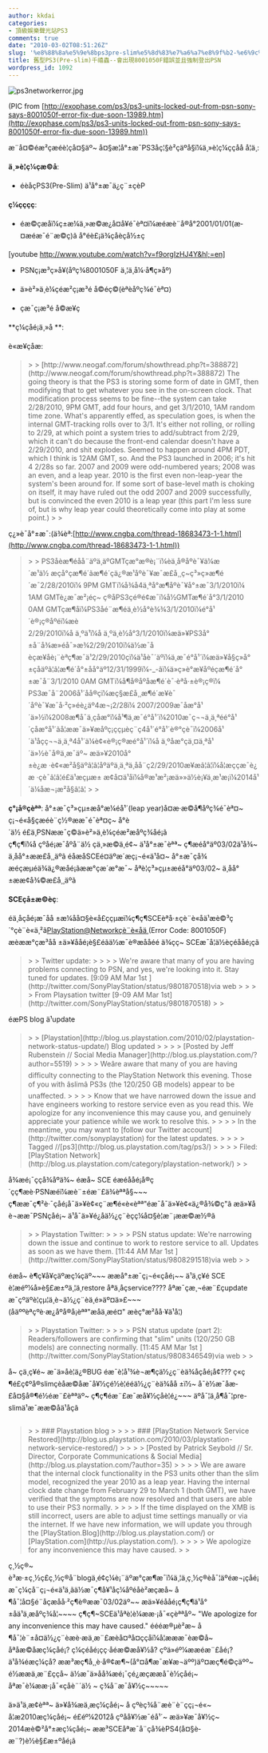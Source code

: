 ```yaml
---
author: kkdai
categories:
- 頂級娛樂聲光站PS3
comments: true
date: "2010-03-02T08:51:26Z"
slug: '%e8%88%8a%e5%9e%8bps3pre-slim%e5%8d%83%e7%a6%a7%e8%9f%b2-%e6%9c%83%e5%87%ba%e7%8f%be8001050f%e9%8c%af%e8%aa%a4%e4%b8%a6%e4%b8%94%e5%bc%b7%e5%88%b6%e7%99%bb%e5%87%bapsn'
title: 舊型PS3(Pre-slim)千禧蟲--會出現8001050F錯誤並且強制登出PSN
wordpress_id: 1092
---
```


![ps3networkerror.jpg](http://farm5.static.flickr.com/4062/4399707667_5b44298e10.jpg)

 

(PIC from [http://exophase.com/ps3/ps3-units-locked-out-from-psn-sony-says-8001050f-error-fix-due-soon-13989.htm](http://exophase.com/ps3/ps3-units-locked-out-from-psn-sony-says-8001050f-error-fix-due-soon-13989.htm))

 

æ¨å¤©éæ²çæéè¦çå¤§äº~ å¤§æ¦å°±æ¯PS3åç¦§è²çäºå§ï¼ä¸»è¦ç¼ççåå å¦ä¸:

 

**ä¸»è¦ç¼çæ©å**:

 

  
  * éèåçPS3(Pre-Slim) ä¹å°±æ¯ä¿ç¨±çèP 
 

**ç¼çççç**:

 

  
  * éæ©çæåï¼ç±æ¼ä¸»æ©æ¿å¤å¥é¯èª¤ï¼æéæè¨­å®å°2001/01/01(æ­¤æéæ¯é¨æ©ç)ã å°éè£¡ä¾çåèçå½±ç      

[youtube http://www.youtube.com/watch?v=f9orgIzHJ4Y&hl;=en]

  
   
  * PSNç¡æ³ç»å¥(åºç¾8001050F ä¸¦ä¸å¼·å¶ç»åº) 
   
  * ä»è²»ä¸è¼çéæ²ç¡æ³é å©éç©(èªè­åºç¾é¯èª¤) 
   
  * çæ¯ç¡æ³é å©æ¥ç 
 

**ç¼çåé¡ä¸»å **:

 

è«æ¥çåæ: 

 

<blockquote>  
> 
> [http://www.neogaf.com/forum/showthread.php?t=388872](http://www.neogaf.com/forum/showthread.php?t=388872)         
The going theory is that the PS3 is storing some form of date in GMT, then modifying that to get whatever you see in the on-screen clock. That modification process seems to be fine--the system can take 2/28/2010, 9PM GMT, add four hours, and get 3/1/2010, 1AM random time zone.         
What's apparently effed, as speculation goes, is when the internal GMT-tracking rolls over to 3/1. It's either not rolling, or rolling to 2/29, at which point a system tries to add/subtract from 2/29, which it can't do because the front-end calendar doesn't have a 2/29/2010, and shit explodes. Seemed to happen around 4PM PDT, which I think is 12AM GMT, so.         
And the PS3 launched in 2006; it's hit 4 2/28s so far. 2007 and 2009 were odd-numbered years; 2008 was an even, and a leap year. 2010 is the first even non-leap-year the system's been around for. If some sort of base-level math is choking on itself, it may have ruled out the odd 2007 and 2009 successfully, but is convinced the even 2010 is a leap year (this part I'm less sure of, but is why leap year could theoretically come into play at some point.)
> 
> </blockquote>

 

ç¿»è­¯å°±æ¯:(ä¾èª:[http://www.cngba.com/thread-18683473-1-1.html](http://www.cngba.com/thread-18683473-1-1.html))

 

<blockquote>  
> 
> PS3åèæ¶éå­å¨äºä¸äºGMTçæ°æ®è¡¨ï¼èä¸å®åºè¯¥ä¼æ´æ¹ä½ æçå°çæ¶é´ãæ¶é´çä¿®æ¹åºè¯¥æ¯æ­£å¸¸ç~ç³»ç»æ¶é´æ¯2/28/2010ï¼ 9PM GMTï¼å¾å4ä¸ªå°æ¶åºè¯¥å°±æ¯3/1/2010ï¼ 1AM GMTè¿æ¯æ²¡éç~        
ç®åPS3çé®é¢æ¯ï¼å½GMTæ¶é´å°3/1/2010 0AM GMTçæ¶åï¼PS3åé¨æ¶éä¸è½å°è¾¾3/1/2010ï¼é°å¹´è®¡ç®åºéï¼æè2/29/2010ï¼å ä¸ºä¹ï¼å ä¸ºä¸è½å°3/1/2010ï¼æä»¥PS3å°±å¨å¾æ­»éå¯»æ¾2/29/2010ï¼ä½æ¯åèçæ¥åè¡¨èªç¶æ¯ä¹2/29/2010çï¼ä¹åè¯´äºï¼ä¸æ¯é°å¹´ï¼æä»¥å§ç»å°±çåäºâ¦â¦æ¶é´å°±åå°äº12/31/1999ï¼-_-âï¼ä»ç»è°æ¥åºéçæ¶é´å°±æ¯å¨3/1/2010 0AM GMTï¼å¶å®åºåæ¶é´è¯·èªå·±è®¡ç®ï¼         
PS3æ¯å¨2006å¹´åå®çï¼æç§æ­£å¸¸æ¶é´æ¥è¯´åºè¯¥æ¯å·²ç»éè¿äº4æ¬¡2/28ï¼ 2007/2009æ¯åæ°å¹´ä»½ï¼2008æ¶å¯ä¸çåæ°ï¼å¹¶ä¸æ¯é°å¹´ï¼2010æ¯ç¬¬ä¸ä¸ªéé°å¹´çåæ°å¹´ãå¦ææ¯ä»¥æåºç¡ççµèç¨ç4å¹´é°å¹´è®°çè¯ï¼2006å¹´ä¹åçç¬¬ä¸ä¸ª4å¹´ä¼è¢«è®¡ç®æé°å¹´ï¼å ä¸ºåæ°çä¸¤ä¸ªå¹´ä»½è¯å®ä¸æ¯äº~ æä»¥2010å°±è¿æ ·è¢«æ²å§äºâ¦â¦åºäºä¸ä¸ªä¸å­å¨ç2/29/2010æ¥æâ¦â¦ï¼å¦æççæ¯è¿æ ·çè¯â¦â¦é£ä¹æçµæ± æ¢å¤ä¹åï¼å®æ¹æ²¡æä»»ä½è¡¥ä¸æ¹æ¡ï¼2014å¹´ä¼åæ¬¡æ²å§â¦â¦
> 
> </blockquote>

 

**ç°¡å®çèªª**: å°±æ¯ç³»çµ±æå°æ¼éå¹´(leap year)å¤æ·æ©å¶åºç¾é¯èª¤~ ç¡¬é«å§çæéè¨­ç½®ææ¯é¯èª¤ç~ å°è´ä½ é£ä¸PSNææ¯ç©ä»è²»ä¸è¼çéæ²æåºç¾åé¡ã ç¶ç¶ï¼å çºåé¡æ¯åºå¨ä½ çä¸»æ©ä¸é¢~ ä¹å°±æ¯èªª~ ç¶æéå°äº03/02ä¹å¾~ ä¸åå°±ææ­£å¸¸äºã éåæåSCEé¤äºæ´æç¡¬é«ä¹å¤~ å°±æ¯ç­å¾æéçæµéä¾ä¿®æåé¡ãææ°çæ´æ°æ¯~ åªè¦ç³»çµ±æéå°äº03/02~ ä¸åå°±ææ¢å¾©æ­£å¸¸äºã

 

 

**SCEçå±æ©èç**:

 

éä¸åçåé¡æ¯åå ±æ¼åå¤§è«å£ççµæï¼ç¶ç¶SCEèªå·±çè¨è«åä¹æè©³ç´°çè¨è«ä¸²ã[PlayStation@Networkçè¨è«åä¸](mailto:PlayStation@Network)(Error Code: 8001050F) æèææ°çæ³åå ±ä»¥ååé¡è§£éãä½æ¯è®æååéé ­ä¾çç~ SCEæ¯å¦ä½èçéååé¡çã

 

<blockquote>  
> 
> Twitter update:
> 
>    
> 
> We're aware that many of you are having problems connecting to PSN, and yes, we're looking into it. Stay tuned for updates. [9:09 AM Mar 1st ](http://twitter.com/SonyPlayStation/status/9801870518)via web
> 
>    
> 
> From Playsation twitter [9-09 AM Mar 1st](http://twitter.com/SonyPlayStation/status/9801870518)
> 
> </blockquote>

 

éæPS blog ä¹update

 

<blockquote>  
> 
> [Playstation](http://blog.us.playstation.com/2010/02/playstation-network-status-update/) Blog updated
> 
>    
> 
> [Posted by Jeff Rubenstein // Social Media Manager](http://blog.us.playstation.com/?author=5519)
> 
>    
> 
> Weâre aware that many of you are having difficulty connecting to the PlayStation Network this evening. Those of you with âslimâ PS3s (the 120/250 GB models) appear to be unaffected.
> 
>    
> 
> Know that we have narrowed down the issue and have engineers working to restore service even as you read this. We apologize for any inconvenience this may cause you, and genuinely appreciate your patience while we work to resolve this.
> 
>    
> 
> In the meantime, you may want to [follow our Twitter account](http://twitter.com/sonyplaystation) for the latest updates.
> 
>    
> 
> Tagged //[ps3](http://blog.us.playstation.com/tag/ps3/)
> 
>    
> 
> Filed: [PlayStation Network](http://blog.us.playstation.com/category/playstation-network/)
> 
> </blockquote>

 

å¾æé¡¯ççå¾åºä¾~ éæå~ SCE éæéååé¡å®ç´çç¶æè·PSNæéï¼æè¨±éæ¨£ä¾èªªå§~~~ ç¶ææ¯ç¶²è·¯çåé¡å¯ä»¥è¢«ç¨æ¶é«è«èªª"éæ¯å¯ä»¥è¢«ä¿®å¾©ç"ã æä»¥åè¬ææ¯PSNçåé¡~ ä¹å¯ä»¥é¿åä½¿ç¨èçç¼å¤§è¦æ¨¡ææ©æ½®ã

 

<blockquote>  
> 
> Playstation Twitter:
> 
>    
> 
> PSN status update: We're narrowing down the issue and continue to work to restore service to all. Updates as soon as we have them. [11:44 AM Mar 1st ](http://twitter.com/SonyPlayStation/status/9808291518)via web
> 
> </blockquote>

 

éæå~ è¶ç¥å¥çäºæç¼çäº~~~ ææå°±æ¯ç¡¬é«çåé¡~~ ä¹ä¸ç¥é SCE è¦æéº¼å»è§£æ±ºä¸¦ä¸restore åªä¸åçservice???? åªæ¯çæ¸¬éæ¨£çupdate æ¯çºäºè¦çµ¦ä¸è¬ä½¿ç¨èä¸é»äº¤ä»£~~~ (åäººèªçºè·æ¿åºå®å¡èªª"æåä¸æé¤" æèç°æ²åå·¥ä¹å¦)

 

<blockquote>  
> 
> Playstation Twitter:
> 
>    
> 
> PSN status update (part 2): Readers/followers are confirming that "slim" units (120/250 GB models) are connecting normally. [11:45 AM Mar 1st ](http://twitter.com/SonyPlayStation/status/9808346549)via web
> 
> </blockquote>

 

å~ çä¸ç¥é~ æ¯ä»åè¦ä¿®BUG éæ¯è¦å¹¾è¬æ¶çä½¿ç¨èä¾åç­åé¡å¢??? ç«ç
¶é£ç¢ºå®slimçèåæ©åæ¯å¥½çé½è¦ééä½¿ç¨èä¾åå ±ï½~ å¯è½æ¯åæ­£å¤§å®¶é½éæ¨£èªªäº~ ç¶ç¶éæ¨£æ¯æå¥½çåè¦é¿~~~ äºå¯¦ä¸å¶å¯¦pre-slimä¹æ¯ææ©åä¹åçã

 

### 

 

<blockquote>  
> 
> ### Playstation blog
> 
>    
> 
> ### [PlayStation Network Service Restored](http://blog.us.playstation.com/2010/03/playstation-network-service-restored/)
> 
>    
> 
> [Posted by Patrick Seybold // Sr. Director, Corporate Communications & Social Media](http://blog.us.playstation.com/?author=35)
> 
>    
> 
> We are aware that the internal clock functionality in the PS3 units other than the slim model, recognized the year 2010 as a leap year. Having the internal clock date change from February 29 to March 1 (both GMT), we have verified that the symptoms are now resolved and that users are able to use their PS3 normally.
> 
>    
> 
> If the time displayed on the XMB is still incorrect, users are able to adjust time settings manually or via the internet. If we have new information, we will update you through the [PlayStation.Blog](http://blog.us.playstation.com/) or [PlayStation.com](http://us.playstation.com/).
> 
>    
> 
> We apologize for any inconvenience this may have caused.
> 
> </blockquote>

 

ç¸½ç®~ è³æ·±ç¸½ç£ç¸½ç®å¨blogä¸é¢ç¼è¡¨äºæ°çæ¶æ¯ï¼ä¸¦ä¸ç¸½ç®è­å¯¦äºéæ¬¡çåé¡æ¯ç¼çå¨ç¡¬é«ä¹ä¸ãä½æ¯ç¶å¥¹åç¼åºéåè²æçæå~ å¶å¯¦å¤§é¨åçæåå·²ç¶è®ææ¯03/02äº~~ æä»¥éååé¡ç¶ç¶ä¹å°±åä¹ä¸æåºç¾å¦~~~~ ç¶ç¶~SCEä¹åªè¦è¼ææ·¡å¯«çèªªåº~ "We apologize for any inconvenience this may have caused." éééæ®µè²æ~ å¶å¯¦è¨±å¤ä½¿ç¨èæè·æä¸æ¨£æèå¤ªå¤ççåï¼å¦æææ¯èæ©å~ åªåæ©åæç¼çåé¡? ç¼çéåé¡çç·åéæ©æå¥½å? çºä»éº¼ææéæ¨£åé¡? ä¹å¾éæç¼çå? ææ³æç¶å¸¸è·å®¢æ¶~(å°¤å¶æ¯æ¥æ¬äºº)äº¤æç¶é©çäºº~ é½ææä¸æ¨£ççå~ ä½æ¯ä»åå¾æé¡¯çé¿æçææå¯è½çåé¡~ åªæ¯è¼ææ·¡å¯«çåè¨´ä½ ~ ç¾å¨æ¯å¥½ç~~~~~ 

 

ä»ä¹ä¸æ¢èªª~ ä»¥å¾æä¸æç¼çåé¡~ å çºèç¾å¨æè¨­è¨çç¡¬é«~ å¦æ2010æç¼çåé¡~ é£éº¼2012å çºåå¥½æ¯éå¹´~ æä»¥æ¯å¥½ç~ 2014æè©²å°±æç¼çåé¡~ ææ³SCEåªæ¯å¨ç­å¾èPS4(å¤§è­æ¨?)è½è§£æ±ºåé¡ã
